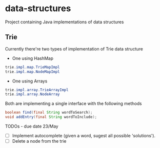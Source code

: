 # data-structures
Project containing Java implementations of data structures

## Trie
Currently there're two types of implementation of Trie data structure
- One using HashMap
``` java
trie.impl.map.TrieMapImpl
trie.impl.map.NodeMapImpl
```
- One using Arrays
``` java
trie.impl.array.TrieArrayImpl
trie.impl.array.NodeArray
```

Both are implementing a single interface with the following methods
```java
boolean find(final String wordToSearch);
void addEntry(final String wordToInclude);
```

TODOs - due date 23/May
- [ ] Implement autocomplete (given a word, sugest all possible 'solutions').
- [ ] Delete a node from the trie
